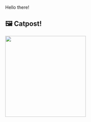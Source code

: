 Hello there!



## 🖼️ Catpost!

<sub>
    <img src="https://cdn2.thecatapi.com/images/FMCFV-6w9.jpg" height="256">
</sub>

